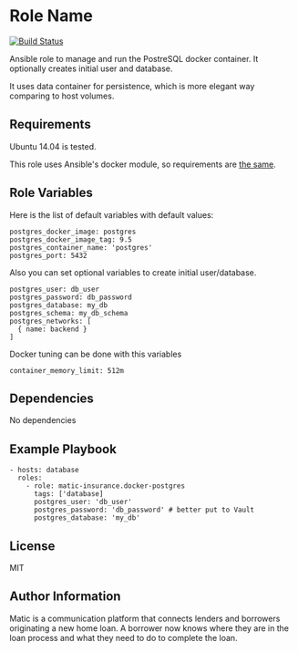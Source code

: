 Role Name
=========
[![Build Status](https://travis-ci.org/matic-insurance/ansible-docker-postgres.svg?branch=master)](https://travis-ci.org/matic-insurance/ansible-docker-postgres)

Ansible role to manage and run the PostreSQL docker container. It optionally creates initial user and database.

It uses data container for persistence, which is more elegant way comparing to host volumes.


Requirements
------------

Ubuntu 14.04 is tested.

This role uses Ansible's docker module, so requirements are [the same](https://docs.ansible.com/ansible/docker_image_module.html#requirements-on-host-that-executes-module).

Role Variables
--------------

Here is the list of default variables with default values:

```
postgres_docker_image: postgres
postgres_docker_image_tag: 9.5
postgres_container_name: 'postgres'
postgres_port: 5432
```

Also you can set optional variables to create initial user/database.

```
postgres_user: db_user
postgres_password: db_password
postgres_database: my_db
postgres_schema: my_db_schema
postgres_networks: [
  { name: backend }
]
```

Docker tuning can be done with this variables
```
container_memory_limit: 512m
```

Dependencies
------------

No dependencies

Example Playbook
----------------

    - hosts: database
      roles:
        - role: matic-insurance.docker-postgres
          tags: ['database]
          postgres_user: 'db_user'
          postgres_password: 'db_password' # better put to Vault
          postgres_database: 'my_db'

License
-------

MIT

Author Information
------------------

Matic is a communication platform that connects lenders and borrowers originating a new home loan. A borrower now knows where they are in the loan process and what they need to do to complete the loan.
